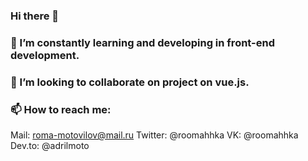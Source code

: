 ### Hi there 👋
### 🌱 I’m constantly learning and developing in front-end development.
### 👯 I’m looking to collaborate on project on vue.js.
### 📫 How to reach me:
   Mail: roma-motovilov@mail.ru
   Twitter: @roomahhka
   VK: @roomahhka
   Dev.to: @adrilmoto 
<!--
**adrilmoto/adrilmoto** is a ✨ _special_ ✨ repository because its `README.md` (this file) appears on your GitHub profile.

Here are some ideas to get you started:

- 🔭 I’m currently working on ...
- 🌱 I’m currently learning ...
- 👯 I’m looking to collaborate on ...
- 🤔 I’m looking for help with ...
- 💬 Ask me about ...
- 📫 How to reach me: ...
- 😄 Pronouns: ...
- ⚡ Fun fact: ...
-->
